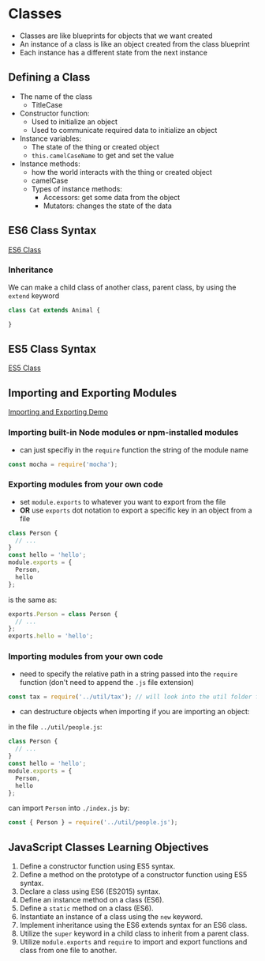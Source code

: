 # Classes

- Classes are like blueprints for objects that we want created
- An instance of a class is like an object created from the class blueprint
- Each instance has a different state from the next instance

## Defining a Class
- The name of the class
  - TitleCase
- Constructor function:
  - Used to initialize an object
  - Used to communicate required data to initialize an object
- Instance variables:
  - The state of the thing or created object
  - `this.camelCaseName` to get and set the value
- Instance methods: 
  - how the world interacts with the thing or created object
  - camelCase
  - Types of instance methods:
    - Accessors: get some data from the object
    - Mutators: changes the state of the data

## ES6 Class Syntax

[ES6 Class]

### Inheritance

We can make a child class of another class, parent class, by using the `extend` keyword

```javascript
class Cat extends Animal {

}
```

## ES5 Class Syntax

[ES5 Class]

## Importing and Exporting Modules

[Importing and Exporting Demo]

### Importing built-in Node modules or npm-installed modules

- can just specifiy in the `require` function the string of the module name

```javascript
const mocha = require('mocha');
```

### Exporting modules from your own code

- set `module.exports` to whatever you want to export from the file
- **OR** use `exports` dot notation to export a specific key in an object from a file

```javascript
class Person {
  // ...
}
const hello = 'hello';
module.exports = {
  Person,
  hello
};
```

is the same as:

```javascript
exports.Person = class Person {
  // ...
};
exports.hello = 'hello';
```

### Importing modules from your own code

- need to specify the relative path in a string passed into the `require` function (don't need to append the `.js` file extension)

```javascript
const tax = require('../util/tax'); // will look into the util folder for tax.js
```

- can destructure objects when importing if you are importing an object:

in the file `../util/people.js`:
```javascript
class Person {
  // ...
}
const hello = 'hello';
module.exports = {
  Person,
  hello
};
```

can import `Person` into `./index.js` by:
```javascript
const { Person } = require('../util/people.js');
```

## JavaScript Classes Learning Objectives

1. Define a constructor function using ES5 syntax.
2. Define a method on the prototype of a constructor function using ES5 syntax.
3. Declare a class using ES6 (ES2015) syntax.
4. Define an instance method on a class (ES6).
5. Define a `static` method on a class (ES6).
6. Instantiate an instance of a class using the `new` keyword.
7. Implement inheritance using the ES6 extends syntax for an ES6 class.
8. Utilize the `super` keyword in a child class to inherit from a parent class.
9. Utilize `module.exports` and `require` to import and export functions and class from one file to another.

[ES5 Class]: ./es5_classes.js
[ES6 Class]: ./es6_classes.js
[Importing and Exporting Demo]: ./index.js
